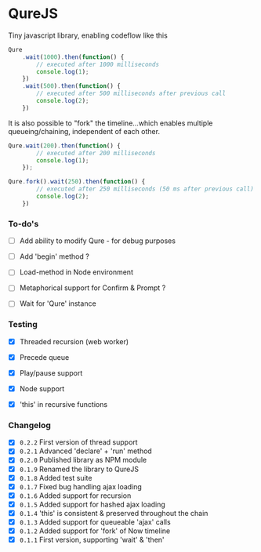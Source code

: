 # QureJS
Tiny javascript library, enabling codeflow like this

```js
Qure
	.wait(1000).then(function() {
		// executed after 1000 milliseconds
		console.log(1);
	})
	.wait(500).then(function() {
		// executed after 500 milliseconds after previous call
		console.log(2);
	})

```

It is also possible to "fork" the timeline...which enables multiple queueing/chaining, independent of each other.

```js
Qure.wait(200).then(function() {
		// executed after 200 milliseconds
		console.log(1);
	});

Qure.fork().wait(250).then(function() {
		// executed after 250 milliseconds (50 ms after previous call)
		console.log(2);
	})

```

### To-do's
- [ ] Add ability to modify Qure - for debug purposes
- [ ] Add 'begin' method ?
- [ ] Load-method in Node environment
- [ ] Metaphorical support for Confirm & Prompt ?
- [ ] Wait for 'Qure' instance


### Testing
- [x] Threaded recursion (web worker)
- [x] Precede queue
- [x] Play/pause support
- [x] Node support
- [x] 'this' in recursive functions


### Changelog
- [x] `0.2.2` First version of thread support
- [x] `0.2.1` Advanced 'declare' + 'run' method
- [x] `0.2.0` Published library as NPM module
- [x] `0.1.9` Renamed the library to QureJS
- [x] `0.1.8` Added test suite
- [x] `0.1.7` Fixed bug handling ajax loading
- [x] `0.1.6` Added support for recursion
- [x] `0.1.5` Added support for hashed ajax loading
- [x] `0.1.4` 'this' is consistent & preserved throughout the chain
- [x] `0.1.3` Added support for queueable 'ajax' calls
- [x] `0.1.2` Added support for 'fork' of Now timeline
- [x] `0.1.1` First version, supporting 'wait' & 'then'
